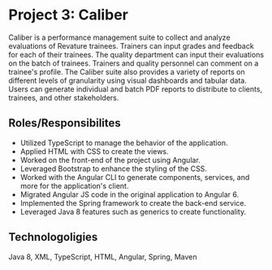 # Project 3: Caliber
Caliber is a performance management suite to collect and analyze evaluations of Revature trainees. Trainers can input grades and feedback for each of their trainees. The quality department can input their evaluations on the batch of trainees. Trainers and quality personnel can comment on a trainee's profile. The Caliber suite also provides a variety of reports on different levels of granularity using visual dashboards and tabular data. Users can generate individual and batch PDF reports to distribute to clients, trainees, and other stakeholders.

## Roles/Responsibilites
* Utilized TypeScript to manage the behavior of the application.
* Applied HTML with CSS to create the views.
* Worked on the front-end of the project using Angular.
* Leveraged Bootstrap to enhance the styling of the CSS.
* Worked with the Angular CLI to generate components, services, and more for the application's client.
* Migrated Angular JS code in the original application to Angular 6.
* Implemented  the Spring framework to create the back-end service.
* Leveraged Java 8 features such as generics to create functionality.


## Technologoligies
Java 8, XML, TypeScript, HTML, Angular, Spring, Maven

